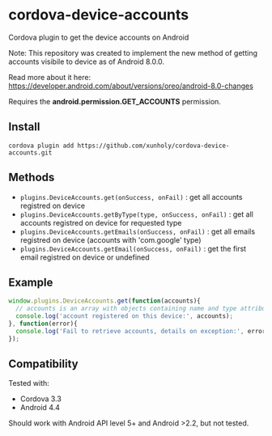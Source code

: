 # cordova-device-accounts

Cordova plugin to get the device accounts on Android

Note: This repository was created to implement the new method of getting accounts visibile to device as of Android 8.0.0.

Read more about it here: https://developer.android.com/about/versions/oreo/android-8.0-changes

Requires the **android.permission.GET_ACCOUNTS** permission.

## Install

```
cordova plugin add https://github.com/xunholy/cordova-device-accounts.git
```

## Methods

- `plugins.DeviceAccounts.get(onSuccess, onFail)` : get all accounts registred on device
- `plugins.DeviceAccounts.getByType(type, onSuccess, onFail)` : get all accounts registred on device for requested type
- `plugins.DeviceAccounts.getEmails(onSuccess, onFail)` : get all emails registred on device (accounts with 'com.google' type)
- `plugins.DeviceAccounts.getEmail(onSuccess, onFail)` : get the first email registred on device or undefined

## Example

```javascript
window.plugins.DeviceAccounts.get(function(accounts){
  // accounts is an array with objects containing name and type attributes
  console.log('account registered on this device:', accounts);
}, function(error){
  console.log('Fail to retrieve accounts, details on exception:', error);
});
```

## Compatibility

Tested with:

* Cordova 3.3
* Android 4.4

Should work with Android API level 5+ and Android >2.2, but not tested.

